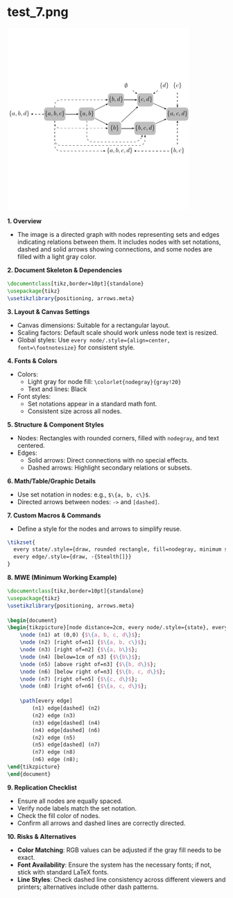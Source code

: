# test_7.png

![test_7.png](../../../eval_dataset/images/test_7.png)

**1. Overview**
- The image is a directed graph with nodes representing sets and edges indicating relations between them. It includes nodes with set notations, dashed and solid arrows showing connections, and some nodes are filled with a light gray color.

**2. Document Skeleton & Dependencies**
```latex
\documentclass[tikz,border=10pt]{standalone}
\usepackage{tikz}
\usetikzlibrary{positioning, arrows.meta}
```

**3. Layout & Canvas Settings**
- Canvas dimensions: Suitable for a rectangular layout.
- Scaling factors: Default scale should work unless node text is resized.
- Global styles: Use `every node/.style={align=center, font=\footnotesize}` for consistent style.

**4. Fonts & Colors**
- Colors:
  - Light gray for node fill: `\colorlet{nodegray}{gray!20}`
  - Text and lines: Black
- Font styles:
  - Set notations appear in a standard math font.
  - Consistent size across all nodes.

**5. Structure & Component Styles**
- Nodes: Rectangles with rounded corners, filled with `nodegray`, and text centered.
- Edges: 
  - Solid arrows: Direct connections with no special effects.
  - Dashed arrows: Highlight secondary relations or subsets.

**6. Math/Table/Graphic Details**
- Use set notation in nodes: e.g., `$\{a, b, c\}$`.
- Directed arrows between nodes: `->` and `[dashed]`.

**7. Custom Macros & Commands**
- Define a style for the nodes and arrows to simplify reuse.
```latex
\tikzset{
  every state/.style={draw, rounded rectangle, fill=nodegray, minimum size=1.0cm},
  every edge/.style={draw, -{Stealth[]}}
}
```

**8. MWE (Minimum Working Example)**
```latex
\documentclass[tikz,border=10pt]{standalone}
\usepackage{tikz}
\usetikzlibrary{positioning, arrows.meta}

\begin{document}
\begin{tikzpicture}[node distance=2cm, every node/.style={state}, every edge/.style={draw, -{Stealth[]}}]
    \node (n1) at (0,0) {$\{a, b, c, d\}$};
    \node (n2) [right of=n1] {$\{a, b, c\}$};
    \node (n3) [right of=n2] {$\{a, b\}$};
    \node (n4) [below=1cm of n3] {$\{b\}$};
    \node (n5) [above right of=n3] {$\{b, d\}$};
    \node (n6) [below right of=n3] {$\{b, c, d\}$};
    \node (n7) [right of=n5] {$\{c, d\}$};
    \node (n8) [right of=n6] {$\{a, c, d\}$};

    \path[every edge]
        (n1) edge[dashed] (n2)
        (n2) edge (n3)
        (n3) edge[dashed] (n4)
        (n4) edge[dashed] (n6)
        (n2) edge (n5)
        (n5) edge[dashed] (n7)
        (n7) edge (n8)
        (n6) edge (n8);
\end{tikzpicture}
\end{document}
```

**9. Replication Checklist**
- Ensure all nodes are equally spaced.
- Verify node labels match the set notation.
- Check the fill color of nodes.
- Confirm all arrows and dashed lines are correctly directed.

**10. Risks & Alternatives**
- **Color Matching**: RGB values can be adjusted if the gray fill needs to be exact.
- **Font Availability**: Ensure the system has the necessary fonts; if not, stick with standard LaTeX fonts.
- **Line Styles**: Check dashed line consistency across different viewers and printers; alternatives include other dash patterns.
